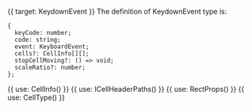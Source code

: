 {{ target: KeydownEvent }}
The definition of KeydownEvent type is:
```
{
  keyCode: number;
  code: string;
  event: KeyboardEvent;
  cells?: CellInfo[][];
  stopCellMoving?: () => void;
  scaleRatio?: number;
};
```
{{ use: CellInfo() }}
{{ use: ICellHeaderPaths() }}
{{ use: RectProps() }}
{{ use: CellType() }}